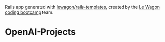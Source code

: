 Rails app generated with [lewagon/rails-templates](https://github.com/lewagon/rails-templates), created by the [Le Wagon coding bootcamp](https://www.lewagon.com) team.
# OpenAI-Projects
